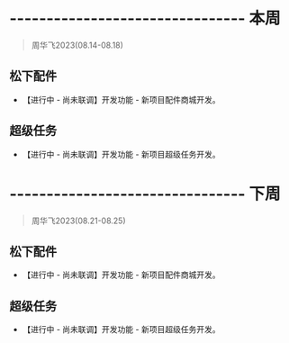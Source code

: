 # -------------------------------- 本周
> 周华飞2023(08.14-08.18)
## 松下配件
* 【进行中 - 尚未联调】开发功能 - 新项目配件商城开发。
## 超级任务
* 【进行中 - 尚未联调】开发功能 - 新项目超级任务开发。

# -------------------------------- 下周
> 周华飞2023(08.21-08.25)
## 松下配件
* 【进行中 - 尚未联调】开发功能 - 新项目配件商城开发。
## 超级任务
* 【进行中 - 尚未联调】开发功能 - 新项目超级任务开发。
